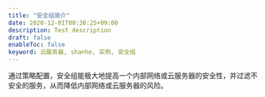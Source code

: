 ```yaml
---
title: "安全组简介"
date: 2020-12-01T00:38:25+09:00
description: Test description
draft: false
enableToc: false
keyword: 云服务器, shanhe, 实例, 安全组
---
```




通过策略配置，安全组能极大地提高一个内部网络或云服务器的安全性，并过滤不安全的服务，从而降低内部网络或云服务器的风险。
